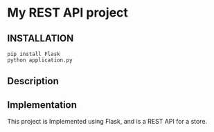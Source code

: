 # My REST API project

## INSTALLATION

```
pip install Flask
python application.py

```

## Description

## Implementation

This project is Implemented using Flask, and is a REST API for a store.
